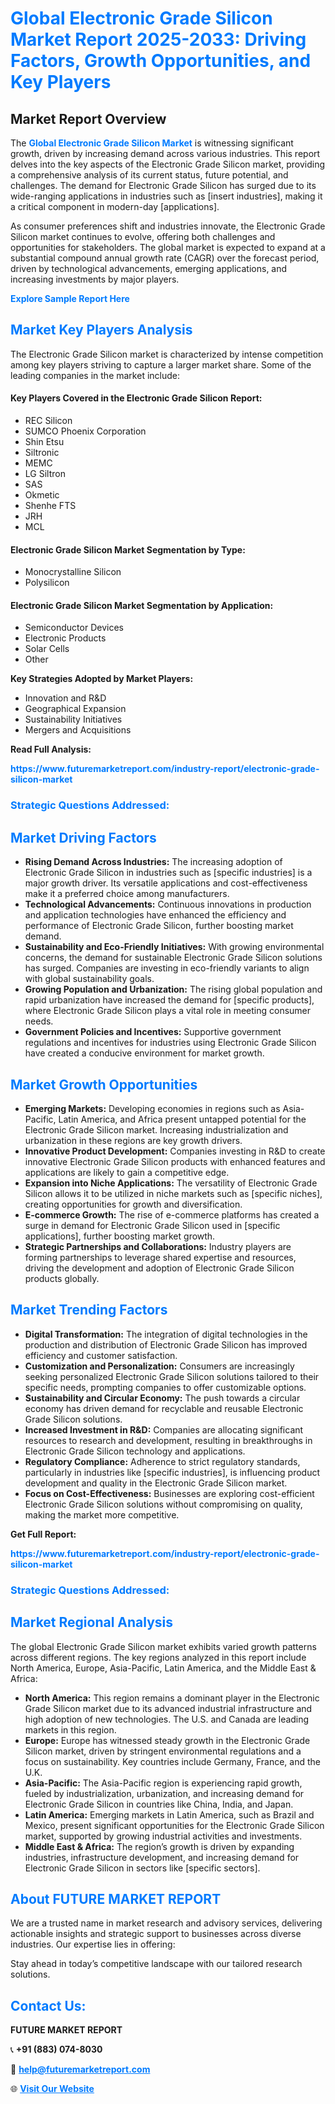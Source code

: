 <h1 style="color: #007BFF;">Global Electronic Grade Silicon Market Report 2025-2033: Driving Factors, Growth Opportunities, and Key Players</h1>

<section id="overview">
<h2>Market Report Overview</h2>
<p>The <a href="https://www.futuremarketreport.com/industry-report/electronic-grade-silicon-market" style="color: #007BFF; text-decoration: none;"><strong>Global Electronic Grade Silicon Market</strong></a> is witnessing significant growth, driven by increasing demand across various industries. This report delves into the key aspects of the Electronic Grade Silicon market, providing a comprehensive analysis of its current status, future potential, and challenges. The demand for Electronic Grade Silicon has surged due to its wide-ranging applications in industries such as [insert industries], making it a critical component in modern-day [applications].</p>
<p>As consumer preferences shift and industries innovate, the Electronic Grade Silicon market continues to evolve, offering both challenges and opportunities for stakeholders. The global market is expected to expand at a substantial compound annual growth rate (CAGR) over the forecast period, driven by technological advancements, emerging applications, and increasing investments by major players.</p>
</section>

<section id="overview">
<p><a href="https://www.futuremarketreport.com/request-sample/reportId=92034" style="color: #007BFF; text-decoration: none;"><strong>Explore Sample Report Here</strong></a></p>
</section>

<section id="key-players">
<h2 style="color: #007BFF;">Market Key Players Analysis</h2>
<p>The Electronic Grade Silicon market is characterized by intense competition among key players striving to capture a larger market share. Some of the leading companies in the market include:</p>
<h4>Key Players Covered in the Electronic Grade Silicon Report:</h4>
<ul><li>REC Silicon</li><li>SUMCO Phoenix Corporation</li><li>Shin Etsu</li><li>Siltronic</li><li>MEMC</li><li>LG Siltron</li><li>SAS</li><li>Okmetic</li><li>Shenhe FTS</li><li>JRH</li><li>MCL</li></ul>
<h4>Electronic Grade Silicon Market Segmentation by Type:</h4>
<ul><li>Monocrystalline Silicon</li><li>Polysilicon</li></ul>

<h4>Electronic Grade Silicon Market Segmentation by Application:</h4>
<ul><li>Semiconductor Devices</li><li>Electronic Products</li><li>Solar Cells</li><li>Other</li></ul>
<p><strong>Key Strategies Adopted by Market Players:</strong></p>
<ul>
<li>Innovation and R&D</li>
<li>Geographical Expansion</li>
<li>Sustainability Initiatives</li>
<li>Mergers and Acquisitions</li>
</ul>
</section>

<section>
<p><strong>Read Full Analysis: </strong></p><a href="https://www.futuremarketreport.com/industry-report/electronic-grade-silicon-market" style="color: #007BFF; text-decoration: none;"><strong>https://www.futuremarketreport.com/industry-report/electronic-grade-silicon-market</strong></a>
<h3 style="color: #007BFF;">Strategic Questions Addressed:</h3>
</section>

<section id="driving-factors">
<h2 style="color: #007BFF;">Market Driving Factors</h2>
<ul>
<li><strong>Rising Demand Across Industries:</strong> The increasing adoption of Electronic Grade Silicon in industries such as [specific industries] is a major growth driver. Its versatile applications and cost-effectiveness make it a preferred choice among manufacturers.</li>
<li><strong>Technological Advancements:</strong> Continuous innovations in production and application technologies have enhanced the efficiency and performance of Electronic Grade Silicon, further boosting market demand.</li>
<li><strong>Sustainability and Eco-Friendly Initiatives:</strong> With growing environmental concerns, the demand for sustainable Electronic Grade Silicon solutions has surged. Companies are investing in eco-friendly variants to align with global sustainability goals.</li>
<li><strong>Growing Population and Urbanization:</strong> The rising global population and rapid urbanization have increased the demand for [specific products], where Electronic Grade Silicon plays a vital role in meeting consumer needs.</li>
<li><strong>Government Policies and Incentives:</strong> Supportive government regulations and incentives for industries using Electronic Grade Silicon have created a conducive environment for market growth.</li>
</ul>
</section>

<section id="growth-opportunities">
<h2 style="color: #007BFF;">Market Growth Opportunities</h2>
<ul>
<li><strong>Emerging Markets:</strong> Developing economies in regions such as Asia-Pacific, Latin America, and Africa present untapped potential for the Electronic Grade Silicon market. Increasing industrialization and urbanization in these regions are key growth drivers.</li>
<li><strong>Innovative Product Development:</strong> Companies investing in R&D to create innovative Electronic Grade Silicon products with enhanced features and applications are likely to gain a competitive edge.</li>
<li><strong>Expansion into Niche Applications:</strong> The versatility of Electronic Grade Silicon allows it to be utilized in niche markets such as [specific niches], creating opportunities for growth and diversification.</li>
<li><strong>E-commerce Growth:</strong> The rise of e-commerce platforms has created a surge in demand for Electronic Grade Silicon used in [specific applications], further boosting market growth.</li>
<li><strong>Strategic Partnerships and Collaborations:</strong> Industry players are forming partnerships to leverage shared expertise and resources, driving the development and adoption of Electronic Grade Silicon products globally.</li>
</ul>
</section>

<section id="trending-factors">
<h2 style="color: #007BFF;">Market Trending Factors</h2>
<ul>
<li><strong>Digital Transformation:</strong> The integration of digital technologies in the production and distribution of Electronic Grade Silicon has improved efficiency and customer satisfaction.</li>
<li><strong>Customization and Personalization:</strong> Consumers are increasingly seeking personalized Electronic Grade Silicon solutions tailored to their specific needs, prompting companies to offer customizable options.</li>
<li><strong>Sustainability and Circular Economy:</strong> The push towards a circular economy has driven demand for recyclable and reusable Electronic Grade Silicon solutions.</li>
<li><strong>Increased Investment in R&D:</strong> Companies are allocating significant resources to research and development, resulting in breakthroughs in Electronic Grade Silicon technology and applications.</li>
<li><strong>Regulatory Compliance:</strong> Adherence to strict regulatory standards, particularly in industries like [specific industries], is influencing product development and quality in the Electronic Grade Silicon market.</li>
<li><strong>Focus on Cost-Effectiveness:</strong> Businesses are exploring cost-efficient Electronic Grade Silicon solutions without compromising on quality, making the market more competitive.</li>
</ul>
</section>

<section>
<p><strong>Get Full Report: </strong></p><a href="https://www.futuremarketreport.com/industry-report/electronic-grade-silicon-market" style="color: #007BFF; text-decoration: none;"><strong>https://www.futuremarketreport.com/industry-report/electronic-grade-silicon-market</strong></a>
<h3 style="color: #007BFF;">Strategic Questions Addressed:</h3>
</section>


<section id="regional-analysis">
<h2 style="color: #007BFF;">Market Regional Analysis</h2>
<p>The global Electronic Grade Silicon market exhibits varied growth patterns across different regions. The key regions analyzed in this report include North America, Europe, Asia-Pacific, Latin America, and the Middle East & Africa:</p>
<ul>
<li><strong>North America:</strong> This region remains a dominant player in the Electronic Grade Silicon market due to its advanced industrial infrastructure and high adoption of new technologies. The U.S. and Canada are leading markets in this region.</li>
<li><strong>Europe:</strong> Europe has witnessed steady growth in the Electronic Grade Silicon market, driven by stringent environmental regulations and a focus on sustainability. Key countries include Germany, France, and the U.K.</li>
<li><strong>Asia-Pacific:</strong> The Asia-Pacific region is experiencing rapid growth, fueled by industrialization, urbanization, and increasing demand for Electronic Grade Silicon in countries like China, India, and Japan.</li>
<li><strong>Latin America:</strong> Emerging markets in Latin America, such as Brazil and Mexico, present significant opportunities for the Electronic Grade Silicon market, supported by growing industrial activities and investments.</li>
<li><strong>Middle East & Africa:</strong> The region’s growth is driven by expanding industries, infrastructure development, and increasing demand for Electronic Grade Silicon in sectors like [specific sectors].</li>
</ul>
</section>

<footer>
<h2 style="color: #007BFF;">About FUTURE MARKET REPORT</h2>
<p>We are a trusted name in market research and advisory services, delivering actionable insights and strategic support to businesses across diverse industries. Our expertise lies in offering:</p>

<p>Stay ahead in today’s competitive landscape with our tailored research solutions.</p>

<h2 style="color: #007BFF;">Contact Us:</h2>
<p><strong>FUTURE MARKET REPORT</strong></p>
<p>📞 <strong>+91 (883) 074-8030</strong></p>
<p>📧 <strong><a href="mailto:help@futuremarketreport.com" style="color: #007BFF;">help@futuremarketreport.com</a></strong></p>
<p>🌐 <strong><a href="https://www.futuremarketreport.com/" style="color: #007BFF;">Visit Our Website</a></strong></p>
</footer>